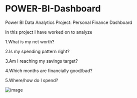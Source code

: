 # POWER-BI-Dashboard
Power BI Data Analytics Project: Personal Finance Dashboard

In this project I have worked on to analyze 

1.What is my net worth?

2.Is my spending pattern right?

3.Am I reaching my savings target?

4.Which months are financially good/bad?

5.Where/how  do I spend?


![image](https://user-images.githubusercontent.com/99251494/172093736-d6c89914-9f45-4c83-8719-bb87bc7abaaa.png)
